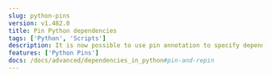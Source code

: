 ```yaml
---
slug: python-pins
version: v1.482.0
title: Pin Python dependencies
tags: ['Python', 'Scripts']
description: It is now possible to use pin annotation to specify dependency you want to be associated with the import. In contrast with "#requirements:" syntax, it applied import-wise instead of script-wise.
features: ['Python Pins']
docs: /docs/advanced/dependencies_in_python#pin-and-repin
---
```

